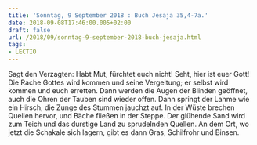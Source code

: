 ```yaml
---
title: 'Sonntag, 9 September 2018 : Buch Jesaja 35,4-7a.'
date: 2018-09-08T17:46:00.005+02:00
draft: false
url: /2018/09/sonntag-9-september-2018-buch-jesaja.html
tags: 
- LECTIO
---
```


Sagt den Verzagten: Habt Mut, fürchtet euch nicht! Seht, hier ist euer Gott! Die Rache Gottes wird kommen und seine Vergeltung; er selbst wird kommen und euch erretten. Dann werden die Augen der Blinden geöffnet, auch die Ohren der Tauben sind wieder offen. Dann springt der Lahme wie ein Hirsch, die Zunge des Stummen jauchzt auf. In der Wüste brechen Quellen hervor, und Bäche fließen in der Steppe. Der glühende Sand wird zum Teich und das durstige Land zu sprudelnden Quellen. An dem Ort, wo jetzt die Schakale sich lagern, gibt es dann Gras, Schilfrohr und Binsen.